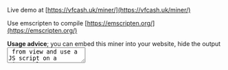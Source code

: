 Live demo at [https://vfcash.uk/miner/](https://vfcash.uk/miner/)

Use emscripten to compile [https://emscripten.org/](https://emscripten.org/)

**Usage advice**; you can embed this miner into your website, hide the output <textarea> from view and use a JS script on a timeout loop to periodically submit the content of the miner output with using AJAX to your local server side script. You can either parse the "Private Key:" outputs on the client JS side or the server side. The compiled miner script ready to use is located in `/bin`.
